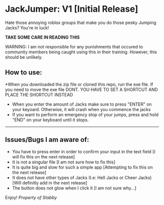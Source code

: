 # JackJumper: V1 [Initial Release]
Hate those annoying roblox groups that make you do those pesky Jumping Jacks? You're in luck!

<b> TAKE SOME CARE IN READING THIS </b>

WARNING: I am not responsible for any punishments that occured to community members being caught using this in their training. However, this should be unlikely.

<h2>How to use:</h2>
*When you downloaded the zip file or cloned this repo, run the exe file. If you need to move the exe file DONT. YOU HAVE TO SET A SHORTCUT AND PLACE THE SHORTCUT INSTEAD

<ul>
  <li>When you enter the amount of Jacks make sure to press "ENTER" on your keyoard. Otherwise, it will crash when you commence the jacks</li>
  <li>If you want to perform an emergency stop of your jumps, press and hold "END" on your keyboard until it stops. </li>
</ul>

<hr/>

<h2>Issues/Bugs I am aware of: </h2>

<ul>
  <li>You have to press enter in order to confirm your input in the text field [I will fix this on the next release]</li>
  <li>It is not a singular file [I am not sure how to fix this]</li>
  <li>It is quite big and slow for such a simple app [Attempting to fix this on the next release]</li>
  <li>It does not have other types of Jacks (I.e: Hell Jacks or Cheer Jacks) [Will definitly add in the next release]</li>
  <li>The button does not glow when I click it [I am not sure why...]</li>
</ul>

Enjoy!
<i>Property of Stabby</i>
